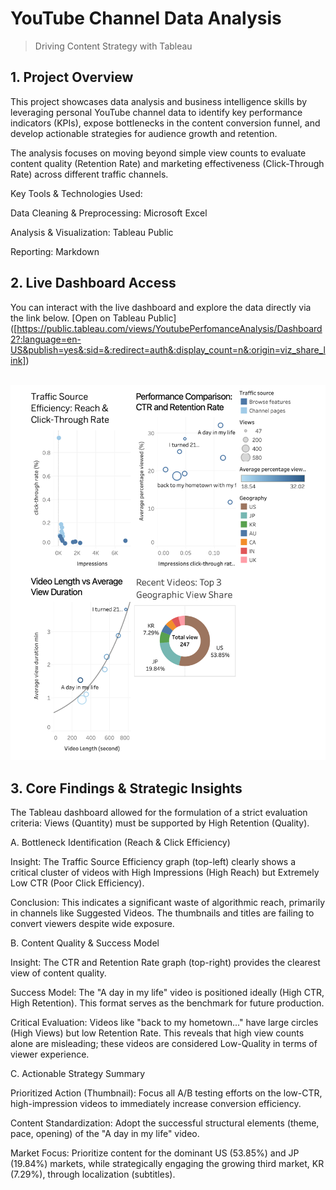 # YouTube Channel Data Analysis 
> Driving Content Strategy with Tableau

## 1. Project Overview

This project showcases data analysis and business intelligence skills by leveraging personal YouTube channel data to identify key performance indicators (KPIs), expose bottlenecks in the content conversion funnel, and develop actionable strategies for audience growth and retention.

The analysis focuses on moving beyond simple view counts to evaluate content quality (Retention Rate) and marketing effectiveness (Click-Through Rate) across different traffic channels.

Key Tools & Technologies Used:

Data Cleaning & Preprocessing: Microsoft Excel

Analysis & Visualization: Tableau Public

Reporting: Markdown


## 2. Live Dashboard Access


You can interact with the live dashboard and explore the data directly via the link below.
[Open on Tableau Public]
([https://public.tableau.com/views/YoutubePerfomanceAnalysis/Dashboard2?:language=en-US&publish=yes&:sid=&:redirect=auth&:display_count=n&:origin=viz_share_link])

<br> <!-- Add a line break for spacing -->
![Dashboard Preview](DASHBOARD_PREVIEW.png)  <!-- This tag displays the image -->


## 3. Core Findings & Strategic Insights


The Tableau dashboard allowed for the formulation of a strict evaluation criteria: Views (Quantity) must be supported by High Retention (Quality).

A. Bottleneck Identification (Reach & Click Efficiency)

Insight: The Traffic Source Efficiency graph (top-left) clearly shows a critical cluster of videos with High Impressions (High Reach) but Extremely Low CTR (Poor Click Efficiency).

Conclusion: This indicates a significant waste of algorithmic reach, primarily in channels like Suggested Videos. The thumbnails and titles are failing to convert viewers despite wide exposure.

B. Content Quality & Success Model

Insight: The CTR and Retention Rate graph (top-right) provides the clearest view of content quality.

Success Model: The "A day in my life" video is positioned ideally (High CTR, High Retention). This format serves as the benchmark for future production.

Critical Evaluation: Videos like "back to my hometown..." have large circles (High Views) but low Retention Rate. This reveals that high view counts alone are misleading; these videos are considered Low-Quality in terms of viewer experience.

C. Actionable Strategy Summary

Prioritized Action (Thumbnail): Focus all A/B testing efforts on the low-CTR, high-impression videos to immediately increase conversion efficiency.

Content Standardization: Adopt the successful structural elements (theme, pace, opening) of the "A day in my life" video.

Market Focus: Prioritize content for the dominant US (53.85%) and JP (19.84%) markets, while strategically engaging the growing third market, KR (7.29%), through localization (subtitles).

